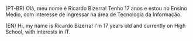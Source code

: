 (PT-BR) Olá, meu nome é Ricardo Bizerra! Tenho 17 anos e estou no Ensino Médio, com interesse de ingressar na área de Tecnologia da Informação.

(EN) Hi, my name is Ricardo Bizerra! I'm 17 years old and currently on High School, with interests in IT.
